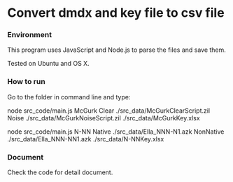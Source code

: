 # Convert dmdx and key file to csv file

### Environment
This program uses JavaScript and Node.js to parse the files and save them.

Tested on Ubuntu and OS X.

### How to run

Go to the folder in command line and type:

node src_code/main.js McGurk Clear ./src_data/McGurkClearScript.zil Noise ./src_data/McGurkNoiseScript.zil ./src_data/McGurkKey.xlsx

node src_code/main.js N-NN  Native ./src_data/Ella_NNN-N1.azk NonNative ./src_data/Ella_NNN-NN1.azk ./src_data/N-NNKey.xlsx


### Document

Check the code for detail document.
